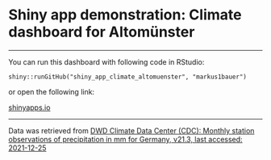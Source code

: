# Shiny app demonstration: Climate dashboard for Altomünster

***

You can run this dashboard with following code in RStudio:

`shiny::runGitHub("shiny_app_climate_altomuenster", "markus1bauer")`

or open the following link:

[shinyapps.io](https://markusbauer.shinyapps.io/climate_altomuenster/)

***

Data was retrieved from [DWD Climate Data Center (CDC): Monthly station observations of precipitation in mm for Germany, v21.3, last accessed: 2021-12-25](https://cdc.dwd.de/portal/)

